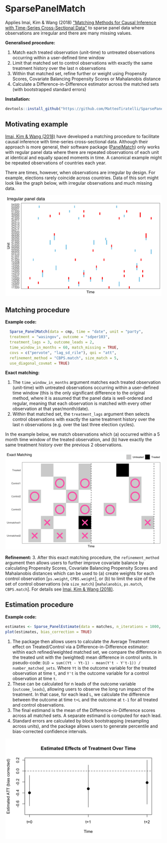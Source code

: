 # SparsePanelMatch
Applies Imai, Kim &amp; Wang (2018) ["Matching Methods for Causal Inference with Time-Series Cross-Sectional Data"](https://imai.fas.harvard.edu/research/tscs.html) to sparse panel data where observations are irregular and there are many missing values.

**Generalised procedure:**
1. Match each treated observation (unit-time) to untreated observations occurring within a user-defined time window 
2. Limit that matched set to control observations with exactly the same treatment history over the last n observations
3. Within that matched set, refine further or weight using Propensity Scores, Covariate Balancing Propensity Scores or Mahalanobis distance
4. Calculate a Difference-in-Difference estimator across the matched sets (with bootstrapped standard errors)

**Installation:**
``` r
devtools::install_github("https://github.com/MatteoTiratelli/SparsePanelMatch")
```

## Motivating example
[Imai, Kim &amp; Wang (2018)](https://imai.fas.harvard.edu/research/tscs.html) have developed a matching procedure to facilitate causal inference with time-series cross-sectional data. Although their approach is more general, their software package ([PanelMatch](https://github.com/insongkim/PanelMatch)) only works with regular panel data where there are repeated observations of each unit at identical and equally spaced moments in time. A canonical example might be repeated observations of countries each year.

There are times, however, when observations are irregular by design. For example, elections rarely coincide across countries. Data of this sort might look like the graph below, with irregular observations and much missing data.

![Graph showing irregular panel data](https://github.com/MatteoTiratelli/matteotiratelli.github.io/raw/master/Files/Irregular.png)

## Matching procedure

**Example code:**
``` r
  Sparse_PanelMatch(data = cmp, time = "date", unit = "party", 
  treatment = "wasingov", outcome = "sdper103", 
  treatment_lags = 3, outcome_leads = 2, 
  time_window_in_months = 60, match_missing = TRUE, 
  covs = c("pervote", "lag_sd_rile"), qoi = "att", 
  refinement_method = "CBPS.match", size_match = 5, 
  use_diagonal_covmat = TRUE)
```

**Exact matching:**
1. The `time_window_in_months` argument matches each treated observation (unit-time) with untreated observations occurring within a user-defined time window (this is the only significant difference to the original method, where it is assumed that the panel data is well-ordered and regular, meaning that each observation is matched with every other observation at that year/month/date).
2. Within that matched set, the `treatment_lags` argument then selects control observations with exactly the same treatment history over the last n observations (e.g. over the last three election cycles).

In the example below, we match observations which (a) occurred within a 5 month time window of the treated observation, and (b) have exactly the same treatment history over the previous 2 observations.

![Matching Procedure](https://raw.githubusercontent.com/MatteoTiratelli/matteotiratelli.github.io/master/Files/matching.png)

**Refinement:**
3. After this exact matching procedure, the `refinement_method` argument then allows users to further improve covariate balance by calculating Propensity Scores, Covariate Balancing Propensity Scores and Mahalanobis distances which can be used to (a) create weights for each control observation [`ps.weight`, `CPBS.weight`], or (b) to limit the size of the set of control observations (via `size_match`) [`mahalanobis`, `ps.match`, `CBPS.match`]. For details see [Imai, Kim &amp; Wang (2018)](https://imai.fas.harvard.edu/research/tscs.html).

## Estimation procedure
**Example code:**
``` r
estimates <- Sparse_PanelEstimate(data = matches, n_iterations = 1000, alpha = 0.05)
plot(estimates, bias_correction = TRUE)

```
1. The package then allows users to calculate the Average Treatment effect on Treated/Control via a Difference-in-Difference estimator: within each refined/weighted matched set, we compare the difference in the treated unit with the (weighted) mean difference in control units. In pseudo-code: `DiD = sum((Yt - Yt-1) - mean(Y't - Y't-1)) / number_matched_sets`. Where `Yt` is the outcome variable for the treated observation at time `t`, and `Y't` is the outcome variable for a control observation at time `t`.
2. These can be calculated for n leads of the outcome variable (`outcome_leads`), allowing users to observe the long run impact of the treatment. In that case, for each lead `L`, we calculate the difference between the outcome at time `t+L` and the outcome at `t-1` for all treated and control observations.
3. The final estimand is the mean of the Difference-in-Difference scores across all matched sets. A separate estimand is computed for each lead.
4. Standard errors are calculated by block bootstrapping (resampling across units), and the package allows users to generate percentile and bias-corrected confidence intervals.

![Plot of effects over time](https://github.com/MatteoTiratelli/matteotiratelli.github.io/raw/master/Files/plot_zoom_png.png)
